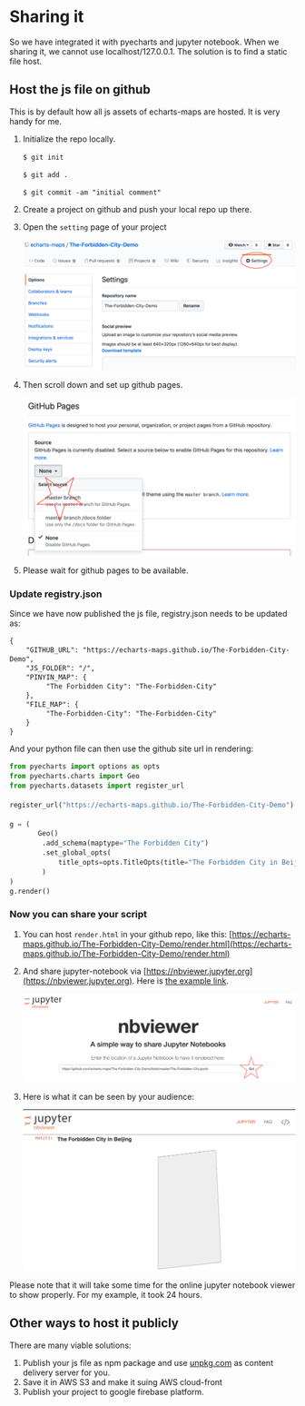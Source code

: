 # Sharing it

So we have integrated it with pyecharts and jupyter notebook. When we
sharing it, we cannot use localhost/127.0.0.1. The solution is
to find a static file host.

## Host the js file on github

This is by default how all js assets of echarts-maps are hosted. It is very
handy for me. 

1. Initialize the repo locally.

    ```$ git init```
   
    ```$ git add .```
   
    ```$ git commit -am "initial comment"```

1. Create a project on github and push your local repo up there.
1. Open the `setting` page of your project

    ![settings-page](../image/settings-page.png)

1. Then scroll down and set up github pages.

    ![github-pages](../image/github-pages.png)


1. Please wait for github pages to be available.


### Update registry.json

Since we have now published the js file, registry.json needs to be updated as:

```
{
    "GITHUB_URL": "https://echarts-maps.github.io/The-Forbidden-City-Demo",
    "JS_FOLDER": "/",
    "PINYIN_MAP": {
         "The Forbidden City": "The-Forbidden-City"
    },
    "FILE_MAP": {
         "The-Forbidden-City": "The-Forbidden-City"
    }
}
```

And your python file can then use the github site url in rendering:

```python
from pyecharts import options as opts
from pyecharts.charts import Geo
from pyecharts.datasets import register_url

register_url("https://echarts-maps.github.io/The-Forbidden-City-Demo")

g = (
       Geo()
        .add_schema(maptype="The Forbidden City")
        .set_global_opts(
            title_opts=opts.TitleOpts(title="The Forbidden City in Beijing"),
        )
)
g.render()
```

### Now you can share your script

1. You can host `render.html` in your github repo, like this: [https://echarts-maps.github.io/The-Forbidden-City-Demo/render.html](https://echarts-maps.github.io/The-Forbidden-City-Demo/render.html)
2. And share jupyter-notebook via [https://nbviewer.jupyter.org](https://nbviewer.jupyter.org). Here is [the example link](https://nbviewer.jupyter.org/github/echarts-maps/The-Forbidden-City-Demo/blob/master/The-Forbidden-City.ipynb).

    ![nbviewer](../image/nbviewer.png)

1. Here is what it can be seen by your audience:

    ![nbviewer](../image/forbidden-city-nbviewer.png)


Please note that it will take some time for the online jupyter notebook viewer to show properly. For my example, it took 24 hours.


## Other ways to host it publicly

There are many viable solutions:

1. Publish your js file as npm package and use [unpkg.com](http://unpkg.com) as
content delivery server for you.
1. Save it in AWS S3 and make it suing AWS cloud-front
1. Publish your project to google firebase platform.
